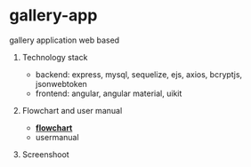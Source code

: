 # gallery-app
gallery application web based

1. Technology stack
    - backend: express, mysql, sequelize, ejs, axios, bcryptjs, jsonwebtoken
    - frontend: angular, angular material, uikit

2. Flowchart and user manual
    - [**flowchart**](./screenshoot/0.%20gallery-application-flowchart.png)
    - usermanual

3. Screenshoot
